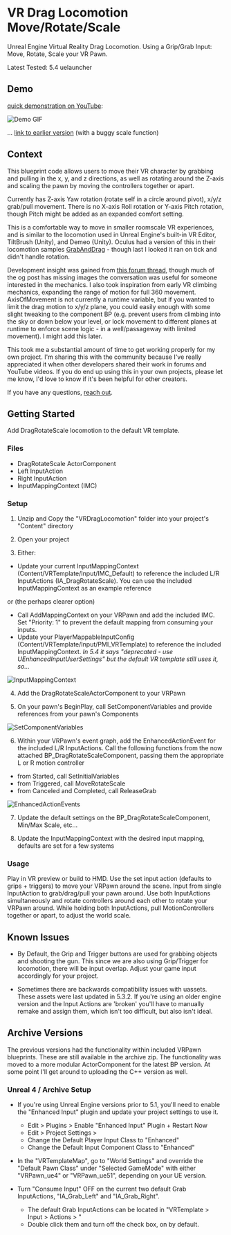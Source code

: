 # VR Drag Locomotion Move/Rotate/Scale

Unreal Engine Virtual Reality Drag Locomotion. Using a Grip/Grab Input: Move, Rotate, Scale your VR Pawn.

Latest Tested: 5.4 uelauncher
## Demo
[quick demonstration on YouTube](https://youtu.be/P7NQBMlyEJs):

![Demo GIF](img/MoveScaleRotate.gif)

... [link to earlier version](https://youtu.be/nO2tA2GukM4) (with a buggy scale function)

## Context

This blueprint code allows users to move their VR character by grabbing and pulling in the x, y, and z directions, as well as rotating around the Z-axis and scaling the pawn by moving the controllers together or apart.

Currently has Z-axis Yaw rotation (rotate self in a circle around pivot), x/y/z grab/pull movement. There is no X-axis Roll rotation or Y-axis Pitch rotation, though Pitch might be added as an expanded comfort setting.

This is a comfortable way to move in smaller roomscale VR experiences,  and is similar to the locomotion used in Unreal Engine's built-in VR Editor, TiltBrush (Unity), and Demeo (Unity). Oculus had a version of this in their locomotion samples [GrabAndDrag](https://developer.oculus.com/documentation/unreal/unreal-samples/) - though last I looked it ran on tick and didn't handle rotation.

Development insight was gained from [this forum thread](https://forums.unrealengine.com/t/using-controllers-to-scale-rotate-re-position-world/74892/12), though much of the og post has missing images the conversation was useful for someone interested in the mechanics. I also took inspiration from early VR climbing mechanics, expanding the range of motion for full 360 movement. AxisOfMovement is not currently a runtime variable, but if you wanted to limit the drag motion to x/y/z plane, you could easily enough with some slight tweaking to the component BP (e.g. prevent users from climbing into the sky or down below your level, or lock movement to different planes at runtime to enforce scene logic - in a well/passageway with limited movement). I might add this later.

This took me a substantial amount of time to get working properly for my own project. I'm sharing this with the community because I've really appreciated it when other developers shared their work in forums and YouTube videos. If you do end up using this in your own projects, please let me know, I'd love to know if it's been helpful for other creators.

If you have any questions, [reach out](https://kavanbahrami.com/).

## Getting Started

Add DragRotateScale locomotion to the default VR template.

### Files
- DragRotateScale ActorComponent
- Left InputAction
- Right InputAction
- InputMappingContext (IMC)

### Setup

1. Unzip and Copy the "VRDragLocomotion" folder into your project's "Content" directory

2. Open your project

3. Either: 
  
  - Update your current InputMappingContext (Content/VRTemplate/Input/IMC_Default) to reference the included L/R InputActions (IA_DragRotateScale). You can use the included InputMappingContext as an example reference
  
  or (the perhaps clearer option)

  - Call AddMappingContext on your VRPawn and add the included IMC. Set "Priority: 1" to prevent the default mapping from consuming your inputs.
  - Update your PlayerMappableInputConfig (Content/VRTemplate/Input/PMI_VRTemplate) to reference the included InputMappingContext. _In 5.4 it says "deprecated - use UEnhancedInputUserSettings" but the default VR template still uses it, so..._

![InputMappingContext](img/Update_PlayerMappableInputConfig.PNG)

4. Add the DragRotateScaleActorComponent to your VRPawn

5. On your pawn's BeginPlay, call SetComponentVariables and provide references from your pawn's Components

![SetComponentVariables](img/BeginPlay_SetComponentVariables.PNG)

6. Within your VRPawn's event graph, add the EnhancedActionEvent for the included L/R InputActions. Call the following functions from the now attached BP_DragRotateScaleComponent, passing them the appropriate L or R motion controller
- from Started, call SetInitialVariables
- from Triggered, call MoveRotateScale
- from Canceled and Completed, call ReleaseGrab

![EnhancedActionEvents](img/IA_SetInputFunctions.PNG)

7. Update the default settings on the BP_DragRotateScaleComponent, Min/Max Scale, etc...

8. Update the InputMappingContext with the desired input mapping, defaults are set for a few systems

### Usage

Play in VR preview or build to HMD. Use the set input action (defaults to grips + triggers) to move your VRPawn around the scene. Input from single InputAction to grab/drag/pull your pawn around. Use both InputActions simultaneously and rotate controllers around each other to rotate your VRPawn around. While holding both InputActions, pull MotionControllers together or apart, to adjust the world scale.


## Known Issues

- By Default, the Grip and Trigger buttons are used for grabbing objects and shooting the gun. This since we are also using Grip/Trigger for locomotion, there will be input overlap. Adjust your game input accordingly for your project.

- Sometimes there are backwards compatibility issues with uassets. These assets were last updated in 5.3.2. If you're using an older engine version and the Input Actions are 'broken' you'll have to manually remake and assign them, which isn't too difficult, but also isn't ideal.


## Archive Versions

The previous versions had the functionality within included VRPawn blueprints. These are still available in the archive zip. The functionality was moved to a more modular ActorComponent for the latest BP version. At some point I'll get around to uploading the C++ version as well.


### Unreal 4 / Archive Setup

- If you're using Unreal Engine versions prior to 5.1, you'll need to enable the "Enhanced Input" plugin and update your project settings to use it.
	- Edit > Plugins > Enable "Enhanced Input" Plugin + Restart Now
	- Edit > Project Settings >
	- Change the Default Player Input Class to "Enhanced"
	- Change the Default Input Component Class to "Enhanced"

- In the "VRTemplateMap", go to "World Settings" and override the "Default Pawn Class" under "Selected GameMode" with either "VRPawn_ue4" or "VRPawn_ue51", depending on your UE version.

- Turn "Consume Input" OFF on the current two default Grab InputActions, "IA_Grab_Left" and "IA_Grab_Right".
	- The default Grab InputActions can be located in "VRTemplate > Input > Actions > "
	- Double click them and turn off the check box, on by default.
